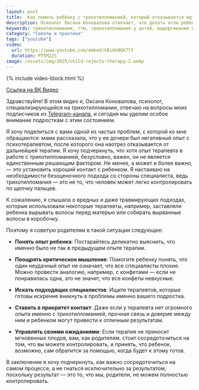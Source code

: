 ```yaml
---
layout: post
title:  Как помочь ребёнку с трихотилломанией, который отказывается идти в терапию?
description: Психолог Оксана Коновалова отвечает, что делать если ребёнок с ттм отказывается идти в терапию
keywords: трихотилломания, ттм, трихотилломания у детей, выдергивание волос, детский психолог, психотерапия, роль родителей, семейная терапия, Оксана Коновалова
category: "Советы и практики"
tags: ["youtube"]
video:
  url: https://www.youtube.com/embed/kBi6U0QK7lY
  duration: PT5M22S
image: /assets/img/2025/child-rejects-therapy-2.webp
---
```


{% include video-block.html %}

<a href="https://vkvideo.ru/video-211245681_456239078" rel="nofollow" target="_blank">Ссылка на ВК Видео</a>


Здравствуйте! В этом видео я, Оксана Коновалова, психолог, специализирующийся на трихотилломании, отвечаю на вопросы моих подписчиков из <a href="https://t.me/ttm_help_ru" rel="nofollow" target="_blank">Telegram-канала</a>, 
и сегодня мы уделим особое внимание подросткам с этим состоянием.

Я хочу поделиться с вами одной из частых проблем, с которой ко мне обращаются: мама рассказала, 
что у ее дочери был негативный опыт с психотерапевтом, после которого она наотрез отказывается от дальнейшей терапии. 
Я хочу подчеркнуть, что хотя опыт терапевта в работе с трихотилломанией, безусловно, важен, он не является единственным решающим фактором. 
Не менее, а может и более важно, — это установить хороший контакт с ребенком. Я настаиваю на необходимости безоценочного подхода со стороны специалиста,
ведь трихотилломания — это не то, что человек может легко контролировать по щелчку пальцев.

К сожалению, я слышала о вредных и даже травмирующих подходах, которые использовали некоторые терапевты, например,
заставляли ребенка вырывать волосы перед матерью или собирать вырванные волосы в коробочку.

Поэтому я советую родителям в такой ситуации следующее:

- **Понять опыт ребенка**:
    Постарайтесь деликатно выяснить, что именно было не так в предыдущем опыте терапии.

- **Поощрять критическое мышление**:
    Помогите ребенку понять, что один неудачный опыт не означает, что все специалисты плохие. Можно провести аналогию, например, с конфетами — если не понравилась одна, это не значит, что все конфеты невкусные.

- **Искать подходящих специалистов**:
    Ищите терапевтов, которые готовы искренне вникнуть в проблемы именно вашего подростка.

- **Ставить в приоритет контакт**:
    Даже если у терапевта нет огромного опыта именно с трихотилломанией, прочная связь и доверие между ним и ребенком могут привести к отличным результатам.

- **Управлять своими ожиданиями**:
    Если терапия не приносит мгновенных плодов, вам, как родителям, стоит сосредоточиться на том, что вы можете контролировать, и принять, что ребенок, возможно, сам обратится за помощью, когда будет к этому готов.

В заключение я хочу подчеркнуть, как важно сосредоточиться на самом процессе, а не гнаться исключительно за результатом, поскольку результат — это то, что мы, родители, не можем полностью контролировать.